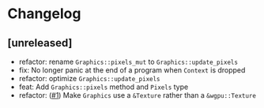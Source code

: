 # Changelog

## [unreleased]
- refactor: rename `Graphics::pixels_mut` to `Graphics::update_pixels`
- fix: No longer panic at the end of a program when `Context` is dropped
- refactor: optimize `Graphics::update_pixels`
- feat: Add `Graphics::pixels` method and `Pixels` type
- refactor: ([#1](https://github.com/pzipper/g2d/issues/1)) Make `Graphics` use a `&Texture` rather than a `&wgpu::Texture`